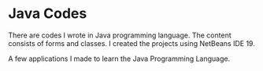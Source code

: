 # Java Codes
There are codes I wrote in Java programming language. The content consists of forms and classes. I created the projects using NetBeans IDE 19.

A few applications I made to learn the Java Programming Language.
